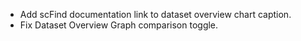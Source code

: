 - Add scFind documentation link to dataset overview chart caption.
- Fix Dataset Overview Graph comparison toggle.
